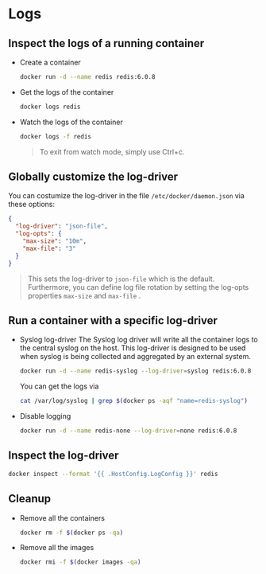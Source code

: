 # Logs

## Inspect the logs of a running container

* Create a container

  ```bash
  docker run -d --name redis redis:6.0.8
  ```

* Get the logs of the container

  ```bash
  docker logs redis
  ```

* Watch the logs of the container

  ```bash
  docker logs -f redis
  ```

  >To exit from watch mode, simply use Ctrl+c.

## Globally customize the log-driver

You can costumize the log-driver in the file `/etc/docker/daemon.json` via these options:

```json
{
  "log-driver": "json-file",
  "log-opts": {
    "max-size": "10m",
    "max-file": "3" 
  }
}
```

>This sets the log-driver to `json-file` which is the default. Furthermore, you can define log file rotation by setting the log-opts properties `max-size` and `max-file` .

## Run a container with a specific log-driver

* Syslog log-driver
  The Syslog log driver will write all the container logs to the central syslog on the host. This log-driver is designed to be used when syslog is being collected and aggregated by an external system.

  ```bash
  docker run -d --name redis-syslog --log-driver=syslog redis:6.0.8
  ```

  You can get the logs via

  ```bash
  cat /var/log/syslog | grep $(docker ps -aqf "name=redis-syslog")
  ```

* Disable logging

  ```bash
  docker run -d --name redis-none --log-driver=none redis:6.0.8
  ```

## Inspect the log-driver

```bash
docker inspect --format '{{ .HostConfig.LogConfig }}' redis
```

## Cleanup

* Remove all the containers

  ```bash
  docker rm -f $(docker ps -qa)
  ```

* Remove all the images

  ```bash
  docker rmi -f $(docker images -qa)
  ```
